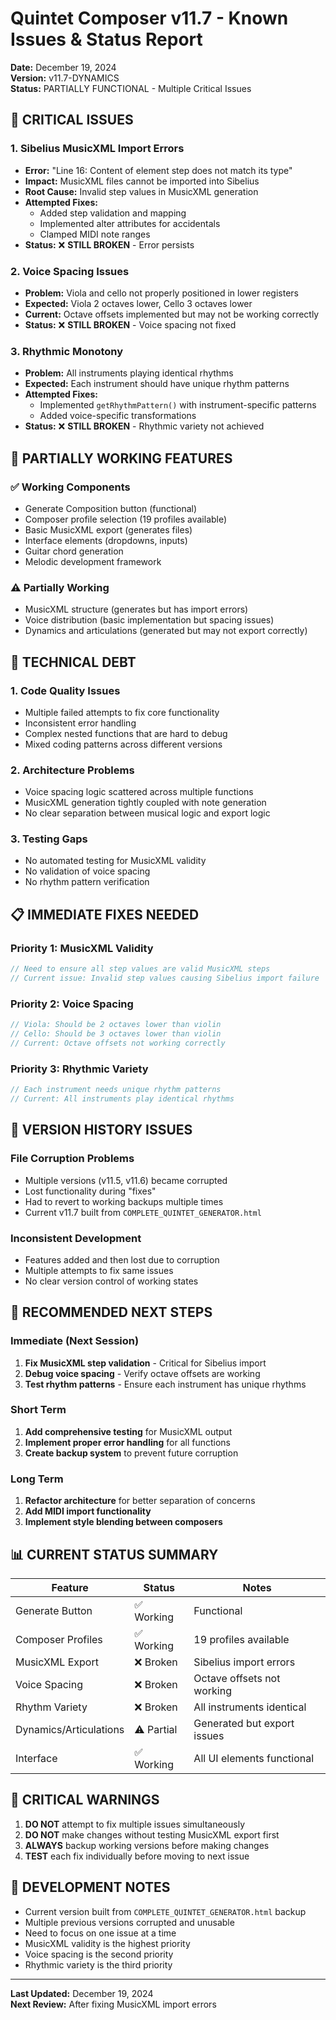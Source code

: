 # Quintet Composer v11.7 - Known Issues & Status Report

**Date:** December 19, 2024  
**Version:** v11.7-DYNAMICS  
**Status:** PARTIALLY FUNCTIONAL - Multiple Critical Issues

## 🚨 **CRITICAL ISSUES**

### 1. **Sibelius MusicXML Import Errors**
- **Error:** "Line 16: Content of element step does not match its type"
- **Impact:** MusicXML files cannot be imported into Sibelius
- **Root Cause:** Invalid step values in MusicXML generation
- **Attempted Fixes:** 
  - Added step validation and mapping
  - Implemented alter attributes for accidentals
  - Clamped MIDI note ranges
- **Status:** ❌ **STILL BROKEN** - Error persists

### 2. **Voice Spacing Issues**
- **Problem:** Viola and cello not properly positioned in lower registers
- **Expected:** Viola 2 octaves lower, Cello 3 octaves lower
- **Current:** Octave offsets implemented but may not be working correctly
- **Status:** ❌ **STILL BROKEN** - Voice spacing not fixed

### 3. **Rhythmic Monotony**
- **Problem:** All instruments playing identical rhythms
- **Expected:** Each instrument should have unique rhythm patterns
- **Attempted Fixes:**
  - Implemented `getRhythmPattern()` with instrument-specific patterns
  - Added voice-specific transformations
- **Status:** ❌ **STILL BROKEN** - Rhythmic variety not achieved

## 🔧 **PARTIALLY WORKING FEATURES**

### ✅ **Working Components**
- Generate Composition button (functional)
- Composer profile selection (19 profiles available)
- Basic MusicXML export (generates files)
- Interface elements (dropdowns, inputs)
- Guitar chord generation
- Melodic development framework

### ⚠️ **Partially Working**
- MusicXML structure (generates but has import errors)
- Voice distribution (basic implementation but spacing issues)
- Dynamics and articulations (generated but may not export correctly)

## 🐛 **TECHNICAL DEBT**

### 1. **Code Quality Issues**
- Multiple failed attempts to fix core functionality
- Inconsistent error handling
- Complex nested functions that are hard to debug
- Mixed coding patterns across different versions

### 2. **Architecture Problems**
- Voice spacing logic scattered across multiple functions
- MusicXML generation tightly coupled with note generation
- No clear separation between musical logic and export logic

### 3. **Testing Gaps**
- No automated testing for MusicXML validity
- No validation of voice spacing
- No rhythm pattern verification

## 📋 **IMMEDIATE FIXES NEEDED**

### **Priority 1: MusicXML Validity**
```javascript
// Need to ensure all step values are valid MusicXML steps
// Current issue: Invalid step values causing Sibelius import failure
```

### **Priority 2: Voice Spacing**
```javascript
// Viola: Should be 2 octaves lower than violin
// Cello: Should be 3 octaves lower than violin
// Current: Octave offsets not working correctly
```

### **Priority 3: Rhythmic Variety**
```javascript
// Each instrument needs unique rhythm patterns
// Current: All instruments play identical rhythms
```

## 🔄 **VERSION HISTORY ISSUES**

### **File Corruption Problems**
- Multiple versions (v11.5, v11.6) became corrupted
- Lost functionality during "fixes"
- Had to revert to working backups multiple times
- Current v11.7 built from `COMPLETE_QUINTET_GENERATOR.html`

### **Inconsistent Development**
- Features added and then lost due to corruption
- Multiple attempts to fix same issues
- No clear version control of working states

## 🎯 **RECOMMENDED NEXT STEPS**

### **Immediate (Next Session)**
1. **Fix MusicXML step validation** - Critical for Sibelius import
2. **Debug voice spacing** - Verify octave offsets are working
3. **Test rhythm patterns** - Ensure each instrument has unique rhythms

### **Short Term**
1. **Add comprehensive testing** for MusicXML output
2. **Implement proper error handling** for all functions
3. **Create backup system** to prevent future corruption

### **Long Term**
1. **Refactor architecture** for better separation of concerns
2. **Add MIDI import functionality**
3. **Implement style blending between composers**

## 📊 **CURRENT STATUS SUMMARY**

| Feature | Status | Notes |
|---------|--------|-------|
| Generate Button | ✅ Working | Functional |
| Composer Profiles | ✅ Working | 19 profiles available |
| MusicXML Export | ❌ Broken | Sibelius import errors |
| Voice Spacing | ❌ Broken | Octave offsets not working |
| Rhythm Variety | ❌ Broken | All instruments identical |
| Dynamics/Articulations | ⚠️ Partial | Generated but export issues |
| Interface | ✅ Working | All UI elements functional |

## 🚨 **CRITICAL WARNINGS**

1. **DO NOT** attempt to fix multiple issues simultaneously
2. **DO NOT** make changes without testing MusicXML export first
3. **ALWAYS** backup working versions before making changes
4. **TEST** each fix individually before moving to next issue

## 📝 **DEVELOPMENT NOTES**

- Current version built from `COMPLETE_QUINTET_GENERATOR.html` backup
- Multiple previous versions corrupted and unusable
- Need to focus on one issue at a time
- MusicXML validity is the highest priority
- Voice spacing is the second priority
- Rhythmic variety is the third priority

---

**Last Updated:** December 19, 2024  
**Next Review:** After fixing MusicXML import errors
